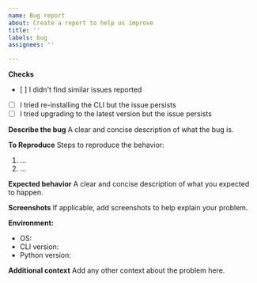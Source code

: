 ```yaml
---
name: Bug report
about: Create a report to help us improve
title: ''
labels: bug
assignees: ''

---
```


**Checks**
- [ ] I didn't find similar issues reported
- [ ] I tried re-installing the CLI but the issue persists
- [ ] I tried upgrading to the latest version but the issue persists

**Describe the bug**
A clear and concise description of what the bug is.

**To Reproduce**
Steps to reproduce the behavior:
1. ...
2. ...

**Expected behavior**
A clear and concise description of what you expected to happen.

**Screenshots**
If applicable, add screenshots to help explain your problem.

**Environment:**
 - OS: 
 - CLI version:
 - Python version:

**Additional context**
Add any other context about the problem here.
